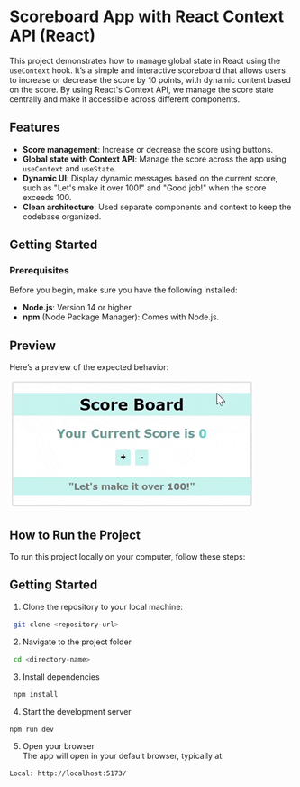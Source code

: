 # Scoreboard App with React Context API (React)

This project demonstrates how to manage global state in React using the `useContext` hook. It’s a simple and interactive scoreboard that allows users to increase or decrease the score by 10 points, with dynamic content based on the score. By using React's Context API, we manage the score state centrally and make it accessible across different components.

## Features

- **Score management**: Increase or decrease the score using buttons.
- **Global state with Context API**: Manage the score across the app using `useContext` and `useState`.
- **Dynamic UI**: Display dynamic messages based on the current score, such as "Let's make it over 100!" and "Good job!" when the score exceeds 100.
- **Clean architecture**: Used separate components and context to keep the codebase organized.

## Getting Started

### Prerequisites

Before you begin, make sure you have the following installed:

- **Node.js**: Version 14 or higher.
- **npm** (Node Package Manager): Comes with Node.js.


## Preview
Here’s a preview of the expected behavior:

![Expected Result](./example.gif)

## How to Run the Project

To run this project locally on your computer, follow these steps:

## Getting Started
1. Clone the repository to your local machine:
  ```bash
   git clone <repository-url>
  ```
  2. Navigate to the project folder
  ```bash
   cd <directory-name>
  ```
  3. Install dependencies
  ```bash
   npm install
  ```
  4. Start the development server
   ```bash
   npm run dev
  ```
  5. Open your browser \
     The app will open in your default browser, typically at:
  ```bash
  Local: http://localhost:5173/


